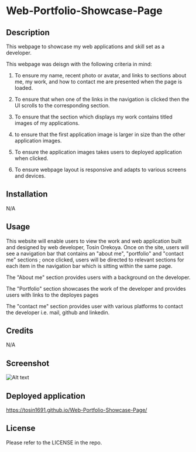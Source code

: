 # Web-Portfolio-Showcase-Page

## Description

This webpage to showcase my web applications and skill set as a developer.

This webpage was deisgn with the following criteria in mind:

1) To ensure my name, recent photo or avatar, and links to sections about me, my work, and how to contact me are presented when the page is loaded.

2) To ensure that when one of the links in the navigation is clicked then the UI scrolls to the corresponding section.

3) To ensure that the section which displays my work contains titled images of my applications.

4) to ensure that the first application image is larger in size than the other application images.

5) To ensure the application images takes users to deployed application when clicked.

6) To ensure webpage layout is responsive and adapts to various screens and devices.


## Installation

N/A

## Usage

This website will enable users to view the work and web application built and designed by web developer, Tosin Orekoya. Once on the site, users will see a navigation bar that contains an "about me", "portfolio" and "contact me" sections ; once clicked, users will be directed to relevant sections for each item in the navigation bar which is sitting within the same page. 

The "About me" section provides users with a background on the developer.

The "Portfolio" section showcases the work of the developer and provides users with links to the deployes pages

The "contact me" section provides user with various platforms to contact the developer i.e. mail, github and linkedin.

## Credits

N/A

## Screenshot
![Alt text](<./assets/images/Portfolio page Screenshot.png>)

## Deployed application

https://tosin1691.github.io/Web-Portfolio-Showcase-Page/


## License

Please refer to the LICENSE in the repo.